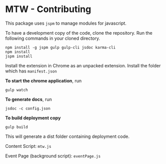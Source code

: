 MTW - Contributing
==================

This package uses `jspm` to manage modules for javascript.

To have a development copy of the code, clone the repository. Run the following commands in your cloned directory.

```shell
npm install -g jspm gulp gulp-cli jsdoc karma-cli
npm install
jspm install
```

Install the extension in Chrome as an unpacked extension. Install the folder which has `manifest.json`

**To start the chrome application**, run

```shell
gulp watch
```

**To generate docs**, run

```shell
jsdoc -c config.json
```

**To build deployment copy**
```shell
gulp build
```
This will generate a dist folder containing deployment code.

Content Script: `mtw.js`

Event Page (background script): `eventPage.js`
